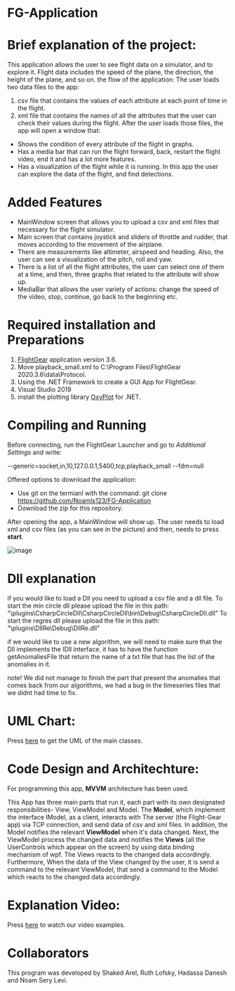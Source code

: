 # FG-Application

# Brief explanation of the project:

This application allows the user to see flight data on a simulator, and to explore it. 
Flight data includes the speed of the plane, the direction, the height of the plane, and so on.
the flow of the application:
The user loads two data files to the app: 
1) csv file that contains the values of each attribute at each point of time in the flight.
2) xml file that contains the names of all the attributes that the user can check their values during the flight.
After the user loads those files, the app will open a window that:
- Shows the condition of every attribute of the flight in graphs.
- Has a media bar that can run the flight forward, back, restart the flight video, end it and has a lot more features.
- Has a visualization of the flight while it is running.
In this app the user can explore the data of the flight, and find detections.



# Added Features

* MainWindow screen that allows you to upload a csv and xml files that necessary for the flight simulator.
* Main screen that contains joystick and sliders of throttle and rudder, that moves according to the movement of the airplane.
* There are measurements like altimeter, airspeed and heading. Also, the user can see a visualization of the pitch, roll and yaw.  
* There is a list of all the flight attributes, the user can select one of them at a time, and then, three graphs that related to the attribute will show up.
* MediaBar that allows the user variety of actions: change the speed of the video, stop, continue, go back to the beginning etc.  


# Required installation and Preparations

1) [FlightGear](https://www.flightgear.org/) application version 3.6.
2) Move playback_small.xml to C:\Program Files\FlightGear 2020.3.6\data\Protocol.
3) Using the .NET Framework to create a GUI App for FlightGear.
4) Visual Studio 2019 
5) install the plotting library [OxyPlot](https://oxyplot.readthedocs.io/en/latest/getting-started/hello-wpf-xaml.html) for .NET.

# Compiling and Running

Before connecting, run the FlightGear Launcher and go to *Additional Settings* and write: 

--generic=socket,in,10,127.0.0.1,5400,tcp,playback_small
--fdm=null

Offered options to download the application: 
- Use git on the termianl with the command: git clone https://github.com/Noamls123/FG-Application
- Download the zip for this repository.

 After opening the app, a MainWindow will show up. 
 The user needs to load xml and csv files (as you can see in the picture) and then, needs to press **start**.
 
 ![image](https://user-images.githubusercontent.com/73317511/114721566-b6308400-9d41-11eb-870a-721e75846763.png)
 
 # Dll explanation
 if you would like to load a Dll you need to upload a csv file and a dll file.
 To start the min circle dll please upload the file in this path: "\plugins\CsharpCircleDll\CsharpCircleDll\bin\Debug\CsharpCircleDll.dll"
To start the regres dll please upload the file in this path: "\plugins\DllRe\Debug\DllRe.dll"

if we would like to use a new algorithm, we will need to make sure that the Dll implements the IDll interface. it has to have the function getAnomaliesFile that return the name of a txt file that has the list of the anomalies in it. 

note!
We did not manage to finish the part that present the anomalies that comes back from our algorithms,
we had a bug in the timeseries files that we didnt had time to fix.

# UML Chart:

Press [here](https://github.com/Noamls123/FG-Application/blob/main/UML.jpeg) to get the UML of the main classes.


# Code Design and Architechture:

For programming this app, **MVVM** architecture has been used.

This App has three main parts that run it, each part with its own designated responsibilities- View, ViewModel and Model.
The **Model**, which implement the interface IModel, as a client, interacts with The server (the Flight-Gear app) via TCP connection, and send data of csv and xml files.
In addition, the Model notifies the relevant **ViewModel** when it's data changed. Next, the ViewModel process the changed data and notifies the **Views** (all the UserControls which appear on the screen) by using data binding mechanism of wpf. The Views reacts to the changed data accordingly.
Furthermore, When the data of the View changed by the user, it is send a command to the relevant ViewModel, that send a command to the Model which reacts to the changed data accordingly. 

# Explanation Video:
Press [here](https://youtu.be/Y7CUQCnqSNw) to watch our video examples.
# Collaborators
This program was developed by Shaked Arel, Ruth Lofsky, Hadassa Danesh and Noam Sery Levi.

